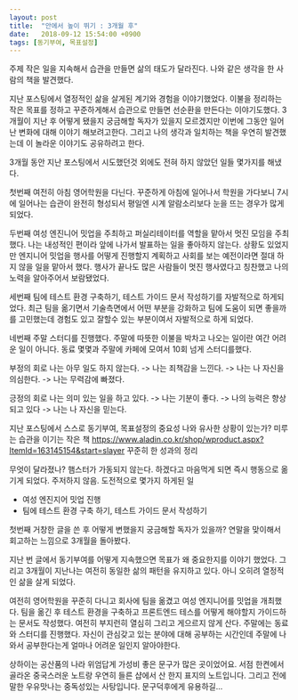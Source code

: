 ```yaml
---
layout: post
title:  "안에서 높이 뛰기 : 3개월 후"
date:   2018-09-12 15:54:00 +0900
tags: [동기부여, 목표설정]
---
```


주제
작은 일을 지속해서 습관을 만들면 삶의 태도가 달라진다. 
나와 같은 생각을 한 사람의 책을 발견했다.

지난 포스팅에서 열정적인 삶을 살게된 계기와 경험을 이야기했었다.
이불을 정리하는 작은 목표를 정하고 꾸준하게해서 습관으로 만들면 선순환을 만든다는 이야기도했다.
3개월이 지난 후 어떻게 됐을지 궁금해할 독자가 있을지 모르겠지만 이번에 그동안 일어난 변화에 대해 이야기 해보려고한다.
그리고 나의 생각과 일치하는 책을 우연히 발견했는데 이 놀라운 이야기도 공유하려고 한다.

3개월 동안 지난 포스팅에서 시도했던것 외에도 전혀 하지 않았던 일들 몇가지를 해냈다.

첫번째 여전히 아침 영어학원을 다닌다. 꾸준하게 아침에 일어나서 학원을 가다보니 7시에 일어나는 습관이 완전히 형성되서 평일엔 시계 알람소리보다 눈을 뜨는 경우가 많게되었다.

두번째 여성 엔진니어 밋업을 주최하고 퍼실리테이터를 역할을 맡아서 멋진 모임을 주최했다.
나는 내성적인 편이라 앞에 나가서 발표하는 일을 좋아하지 않는다.
상황도 있었지만 엔지니어 밋업을 행사를 어떻게 진행할지 계획하고 사회를 보는 예전이라면 절대 하지 않을 일을 맡아서 했다.
행사가 끝나도 많은 사람들이 멋진 행사였다고 칭찬했고 나의 노력을 알아주어서 보람됐었다.

세번째 팀에 테스트 환경 구축하기, 테스트 가이드 문서 작성하기를 자발적으로 하게되었다.
최근 팀을 옮기면서 기술측면에서 어떤 부분을 강화하고 팀에 도움이 되면 좋을까를 고민했는데
경험도 있고 잘할수 있는 부분이여서 자발적으로 하게 되었다.

네번째 주말 스터디를 진행했다. 주말에 따뜻한 이불을 박차고 나오는 일이란 여간 어려운 일이 아니다.
동료 몇몇과 주말에 카페에 모여서 10회 넘게 스터디를했다.





부정의 회로
나는 아무 일도 하지 않는다. -> 나는 죄책감을 느낀다. -> 나는 나 자신을 의심한다. -> 나는 무력감에 빠졌다.

긍정의 회로
나는 의미 있는 일을 하고 있다. -> 나는 기분이 좋다. -> 나의 능력은 향상되고 있다 -> 나는 나 자신을 믿는다.

지난 포스팅에서 스스로 동기부여, 목표설정의 중요성
나와 유사한 상황이 있는가?
미루는 습관을 이기는 작은 책 https://www.aladin.co.kr/shop/wproduct.aspx?ItemId=163145154&start=slayer
꾸준히 한 성과의 정리

무엇이 달라졌나?
햄스터가 가동되지 않는다.
하겠다고 마음먹게 되면 즉시 행동으로 옮기게 되었다. 주저하지 않음.
도전적으로 몇가지 하게된 일
- 여성 엔진지어 밋업 진행
- 팀에 테스트 환경 구축 하기, 테스트 가이드 문서 작성하기



첫번째 거창한 글을 쓴 후 어떻게 변했을지 궁금해할 독자가 있을까?
연말을 맞이해서 회고하는 느낌으로 3개월을 돌아봤다.

지난 번 글에서 동기부여를 어떻게 지속했으면 목표가 왜 중요한지를 이야기 했었다.
그리고 3개월이 지난나는 여전히 동일한 삶의 패턴을 유지하고 있다.
아니 오히려 열정적인 삶을 살게 되었다.

여전히 영어학원을 꾸준히 다니고 회사에 팀을 옮겼고
여성 엔지니어를 밋업을 개최했다.
팀을 옮긴 후 테스트 환경을 구축하고 프론트엔드 테스를 어떻게 해야할지 가이드하는 문서도 작성했다.
여전히 부지런히 열심히 그리고 게으르지 않게 산다.
주말에는 동료와 스터디를 진행했다. 자신이 관심갖고 있는 분야에 대해 공부하는 시간인데
주말에 나와서 공부한다는게 얼마나 어려운 일인지 알아야한다.


상하이는 공산품의 나라 위엄답게 가성비 좋은 문구가 많은 곳이었어요.
서점 한켠에서 골라온 중국스러운 노트랑
우연히 들른 샵에서 산 한지 표지의 노트입니다.
그리고 전에 말한 우유맛나는 중독성있는 사탕입니다.
문구덕후에게 유용하길...

